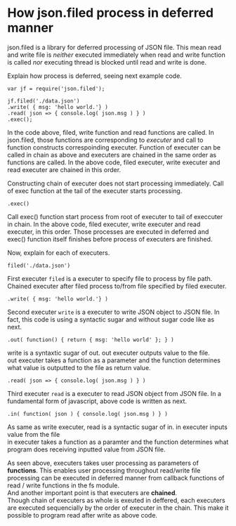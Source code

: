 # How json.filed process in deferred manner
json.filed is a library for deferred processing of JSON file.
This mean read and write file is *neither* executed immediately when read and write function is called *nor* executing thread is blocked until read and write is done.

Explain how process is deferred, seeing next example code.

    var jf = require('json.filed');

    jf.filed('./data.json')
    .write( { msg: 'hello world.'} )
    .read( json => { console.log( json.msg ) } )
    .exec();

In the code above, filed, write function and read functions are called.
In json.filed, those functions are corresponding to *executer* and call to function constructs correspoinding executer.
Function of executer can be called in chain as above and executers are chained in the same order as functions are called.
In the above code, filed executer, write executer and read executer are chained in this order.

Constructing chain of executer does not start processing immediately.
Call of exec function at the tail of the executer starts processing.

    .exec()
Call exec() function start process from root of executer to tail of execcuter in chain.
In the above code, filed executer, write executer and read executer, in this order.
Those processes are executed in deferred and exec() function itself finishes before process of executers are finished.  

Now, explain for each of executers.

    filed('./data.json')
First executer `filed` is a executer to specify file to process by file path.
Chained executer after filed process to/from file specified by filed executer.


    .write( { msg: 'hello world.'} )
Second executer `write` is a executer to write JSON object to JSON file.
In fact, this code is using a syntactic sugar and without sugar code like as next.

    .out( function() { return { msg: 'hello world' }; } )
write is a syntaxtic sugar of out. out executer outputs value to the file. <br/>
out executer takes a function as a parameter and the function determines what value is outputted to the file as return value.

    .read( json => { console.log( json.msg ) } )    
Third executer `read` is a executer to read JSON object from JSON file.
In a fundamental form  of javascript, above code is written as next.

    .in( function( json ) { console.log( json.msg ) } )
As same as write executer, read is a syntactic sugar of in. in executer inputs value from the file<br/>
in executer takes a function as a paramter and the function determines what program does receiving inputted value from JSON file.


As seen above, executers takes user processing as parameters of **functions**. This enables user processing throughout read/write file processing can be executed in deferred manner from callback functions of read / write functions in the fs module.<br/>
And another important point is that executers are **chained**.<br/>
Though chain of executers as whole is exeuted in deffered, each executers are executed sequencially by the order of executer in the chain. This make it possible to program read after write as above code.
